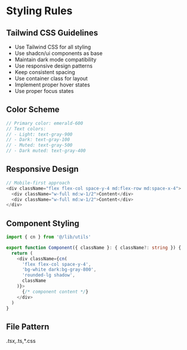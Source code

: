 # Styling Rules

## Tailwind CSS Guidelines
- Use Tailwind CSS for all styling
- Use shadcn/ui components as base
- Maintain dark mode compatibility
- Use responsive design patterns
- Keep consistent spacing
- Use container class for layout
- Implement proper hover states
- Use proper focus states

## Color Scheme
```typescript
// Primary color: emerald-600
// Text colors:
// - Light: text-gray-900
// - Dark: text-gray-100
// - Muted: text-gray-500
// - Dark muted: text-gray-400
```

## Responsive Design
```typescript
// Mobile-first approach
<div className="flex flex-col space-y-4 md:flex-row md:space-x-4">
  <div className="w-full md:w-1/2">Content</div>
  <div className="w-full md:w-1/2">Content</div>
</div>
```

## Component Styling
```typescript
import { cn } from '@/lib/utils'

export function Component({ className }: { className?: string }) {
  return (
    <div className={cn(
      'flex flex-col space-y-4',
      'bg-white dark:bg-gray-800',
      'rounded-lg shadow',
      className
    )}>
      {/* component content */}
    </div>
  )
}
```

## File Pattern
*.tsx,*.ts,*.css 
